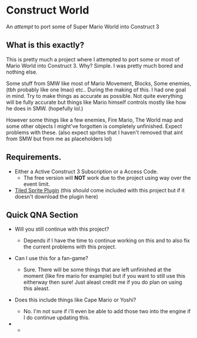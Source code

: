 # Construct World
An _attempt_ to port some of Super Mario World into Construct 3

## What is this exactly?

This is pretty much a project where I attempted to port some or most of Mario World into Construct 3.
Why? Simple. I was pretty much bored and nothing else.

Some stuff from SMW like most of Mario Movement, Blocks, Some enemies, (tbh probably like one lmao) etc..
During the making of this. I had one goal in mind. Try to make things as accurate as possible. Not quite everything will be fully accurate but things like Mario himself controls mostly like how he does in SMW. (hopefully lol.)

However some things like a few enemies, Fire Mario, The World map and some other objects I might've forgotten is completely unfinished. Expect problems with these. (also expect sprites that I haven't removed that aint from SMW but from me as placeholders lol)

## Requirements.
- Either a Active Construct 3 Subscription or a Access Code.
   - The free version will **NOT** work due to the project using way over the event limit.
- [Tiled Sprite Plugin](https://www.construct.net/en/make-games/addons/1185/tiled-sprite) (this _should_ come included with this project but if it doesn't download the plugin here)

## Quick QNA Section
- Will you still continue with this project?
   - Depends if I have the time to continue working on this and to also fix the current problems with this project.
- Can I use this for a fan-game?
   - Sure. There will be some things that are left unfinished at the moment (like fire mario for example) but if you want to still use this eitherway then sure! Just aleast credit me if you do plan on using this aleast.
- Does this include things like Cape Mario or Yoshi?
   - No. I'm not sure if i'll even be able to add those two into the engine if I do continue updating this.

- 
   - 